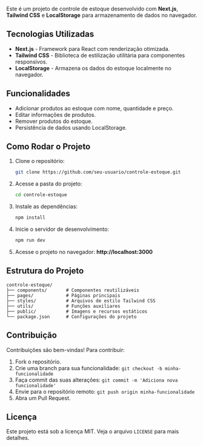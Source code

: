 Este é um projeto de controle de estoque desenvolvido com **Next.js**, **Tailwind CSS** e **LocalStorage** para armazenamento de dados no navegador.

## Tecnologias Utilizadas

- **Next.js** - Framework para React com renderização otimizada.
- **Tailwind CSS** - Biblioteca de estilização utilitária para componentes responsivos.
- **LocalStorage** - Armazena os dados do estoque localmente no navegador.

## Funcionalidades

- Adicionar produtos ao estoque com nome, quantidade e preço.
- Editar informações de produtos.
- Remover produtos do estoque.
- Persistência de dados usando LocalStorage.

## Como Rodar o Projeto

1. Clone o repositório:
   ```sh
   git clone https://github.com/seu-usuario/controle-estoque.git
   ```
2. Acesse a pasta do projeto:
   ```sh
   cd controle-estoque
   ```
3. Instale as dependências:
   ```sh
   npm install
   ```
4. Inicie o servidor de desenvolvimento:
   ```sh
   npm run dev
   ```
5. Acesse o projeto no navegador: **http://localhost:3000**

## Estrutura do Projeto

```
controle-estoque/
├── components/       # Componentes reutilizáveis
├── pages/            # Páginas principais
├── styles/           # Arquivos de estilo Tailwind CSS
├── utils/            # Funções auxiliares
├── public/           # Imagens e recursos estáticos
└── package.json      # Configurações do projeto
```

## Contribuição

Contribuições são bem-vindas! Para contribuir:

1. Fork o repositório.
2. Crie uma branch para sua funcionalidade: `git checkout -b minha-funcionalidade`
3. Faça commit das suas alterações: `git commit -m 'Adiciona nova funcionalidade'`
4. Envie para o repositório remoto: `git push origin minha-funcionalidade`
5. Abra um Pull Request.

## Licença

Este projeto está sob a licença MIT. Veja o arquivo `LICENSE` para mais detalhes.

